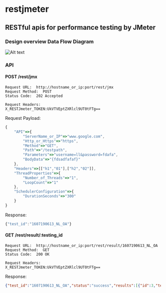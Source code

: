 # restjmeter
## RESTful apis for performance testing by JMeter  

### Design overview Data Flow Diagram  

![Alt text](https://github.com/liyancode/restjmeter/blob/master/DFG.JPG)  

### API
#### POST /rest/jmx  
```  
Request URL:  http://hostname_or_ip:port/rest/jmx  
Request Method:  POST  
Status Code:  202 Accepted  

Request Headers:  
X_RESTJmeter_TOKEN:UkVTVEptZXRlcl9UT0tFTg==  
```  
Request Payload:  
```javascript  
{
    "API"=>{
        "ServerName_or_IP"=>"www.google.com",
        "Http_or_Https"=>"https",
        "Method"=>"GET",
        "Path"=>"/testpath",
        "Parameters"=>"username=ll&password=fdafa",
        "BodyData"=>"{fdsadfafaf}"
    },
    "Headers"=>[["h1","01"],["h2","02"]],
    "ThreadProperties"=>{
        "Number_of_Threads"=>"1",
        "LoopCount"=>"1"
    },
    "SchedulerConfiguration"=>{
        "DurationSeconds"=>"300"
    }
}
```  

Response:  
```javascript  
{"test_id":"1607190613_NL_OA"}  
```  

#### GET  /rest/result/:testing_id  
```  
Request URL:  http://hostname_or_ip:port/rest/result/1607190613_NL_OA  
Request Method:  GET  
Status Code:  200 OK  

Request Headers:  
X_RESTJmeter_TOKEN:UkVTVEptZXRlcl9UT0tFTg==  
```  
Response:  
```json  
{"test_id":"1607190613_NL_OA","status":"success","results":[{"id":3,"testid":"1607190613_NL_OA","time_stamp":1468908794,"label":"www.google.com","samples":1,"average":587,"median":587,"perc90_line":587,"perc95_line":null,"perc99_line":null,"min":587,"max":587,"error_rate":100.0,"throughput":1.7,"kb_per_sec":3.0}]}  
```